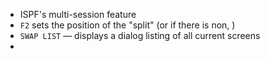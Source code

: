 - ISPF's multi-session feature
- `F2` sets the position of the "split" (or if there is non, )
- `SWAP LIST` — displays a dialog listing of all current screens
-